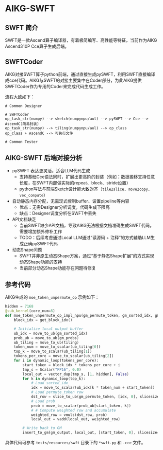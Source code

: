 # AIKG-SWFT

## SWFT 简介
SWFT是一款Ascend算子编译器，有着极简编写、高性能等特征。当前作为AIKG Ascend310P Cce算子生成后端。

## SWFTCoder
AIKG对接SWFT算子python前端，通过直接生成pySWFT，利用SWFT直接编译成cce代码。AIKG与SWFT的对接主要集中在Coder部分，为此AIKG提供SWFTCoder作为专用的Coder来完成代码生成工作。

流程大致如下：
```shell
# Common Designer

# SWFTCoder
op_task_str(numpy) --> sketch(numpynpu/aul) --> pySWFT --> Cce --> AscendC(简易封装)
op_task_str(numpy) --> tiling(numpynpu/aul) --> op_class
op_class + AscendC --> 可执行文件

# Common Tester
```

## AIKG-SWFT 后端对接分析

- pySWFT 表达更灵活，适合LLM代码生成
  - 支持基础Cce语法同时，扩展出更高阶的封装（例如：数据搬移支持任意长度，在SWFT内部做实际的repeat、block、stride设置）
  - python写法与前端Sketch设计能大致对齐（`tile2slice, move2copy, vec_compute`）
- 自动静态内存分配，无需现式控制buffer、设置pipeline等内容
  - 优点：无需Designer分析调度，代码生成下限高
  - 缺点：Designer调度分析在SWFT中丢失
- API文档缺乏
  - 当前SWFT缺少API文档，导致AIKG无法根据文档准确生成SWFT代码，需要增加额外修补工作
  - TODO：后续考虑通过Local LLM通过“读源码 + 注释”的方式辅助LLM生成正确pySWFT代码
- 动态Shape问题
  - SWFT并非原生动态Shape方案，通过“基于静态Shape扩展”的方式实现动态Shape功能的支持
  - 当前部分动态Shape功能存在问题待修复

## 参考代码

AIKG生成的 `moe_token_unpermute_op` 示例如下：

```python
hidden = 7168
@sub_kernel(core_num=8)
def moe_token_unpermute_op_impl_npu(gm_permute_token, gm_sorted_idx, gm_probs, gm_output, tiling):
    block_idx = get_block_idx()

    # Initialize local output buffer
    ub_idx = move_to_ub(gm_sorted_idx)
    prob_ub = move_to_ub(gm_probs)
    ub_tiling = move_to_ub(tiling)
    token_num = move_to_scalar(ub_tiling[0])
    top_k = move_to_scalar(ub_tiling[1])
    tokens_per_core = move_to_scalar(ub_tiling[2])
    for i in dynamic_loop(tokens_per_core):
        start_token = block_idx * tokens_per_core + i
        tmp_s = Scalar("FP16", 0.0)
        local_out = vector_dup(tmp_s, [1, hidden], False)
        for k in dynamic_loop(top_k):
            # Load sorted_idx
            idx = move_to_scalar(ub_idx[k * token_num + start_token])
            # Load permute_token row
            dst_row = slice_to_ub(gm_permute_token, [idx, 0], slicesize=[1, hidden])
            # Load prob
            prob = move_to_scalar(prob_ub[start_token, k])
            # # Compute weighted row and accumulate
            weighted_row = vmuls(dst_row, prob)
            local_out = vadd(local_out, weighted_row)

        # Write back to GM
        insert_to_gm(gm_output, local_out, [start_token, 0], slicesize=[1, hidden])
```

具体代码可参考 `tests/resources/swft` 目录下的 `*swft.py` 和 `.cce` 文件。